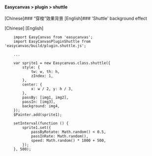 #### Easycanvas > plugin > shuttle

[Chinese]### “穿梭”效果背景
[English]### 'Shuttle' background effect

[Chinese]
[English]

```
    import EasyCanvas from 'easycanvas';
    import EasyCanvasPluginShuttle from 'easycanvas/build/plugin.shuttle.js';

    ...

    var sprite1 = new Easycanvas.class.shuttle({
        style: {
            tw: w, th: h,
            zIndex: 1,
        },
        center: {
            x: w / 2, y: h / 3,
        },
        passBy: [img1, img2],
        passIn: [img3],
        background: img4,
    });
    $Painter.add(sprite1);

    setInterval(function () {
        sprite1.set({
            passByRotate: Math.random() < 0.5,
            passInRate: Math.random(),
            speed: Math.random() * 1000 + 500,
        });
    }, 500);
```
